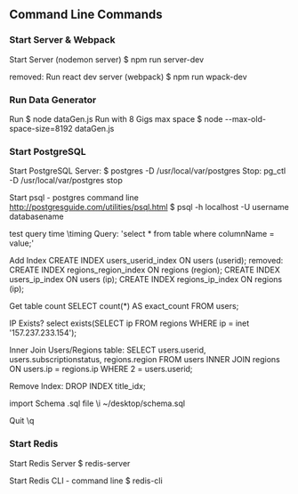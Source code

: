 
## Command Line Commands

### Start Server & Webpack
Start Server (nodemon server)
$ npm run server-dev
    
removed: Run react dev server (webpack)
$ npm run wpack-dev

### Run Data Generator
Run
$ node dataGen.js
Run with 8 Gigs max space
$ node --max-old-space-size=8192 dataGen.js

### Start PostgreSQL
Start PostgreSQL Server:
$ postgres -D /usr/local/var/postgres
Stop:
pg_ctl -D /usr/local/var/postgres stop

Start psql - postgres command line http://postgresguide.com/utilities/psql.html
$ psql -h localhost -U username databasename

test query time
\timing
Query: 'select * from table where columnName = value;'

Add Index
CREATE INDEX users_userid_index ON users (userid);
removed: CREATE INDEX regions_region_index ON regions (region);
CREATE INDEX users_ip_index ON users (ip);
CREATE INDEX regions_ip_index ON regions (ip);

Get table count
SELECT count(*) AS exact_count FROM users;

IP Exists?
select exists(SELECT ip FROM regions WHERE ip = inet '157.237.233.154');

Inner Join Users/Regions table:
SELECT users.userid, users.subscriptionstatus, regions.region FROM users INNER JOIN regions ON users.ip = regions.ip WHERE 2 = users.userid;


Remove Index:
DROP INDEX title_idx;

import Schema .sql file
\i ~/desktop/schema.sql

Quit
\q
    
### Start Redis
Start Redis Server
$ redis-server

Start Redis CLI - command line
$ redis-cli


    
